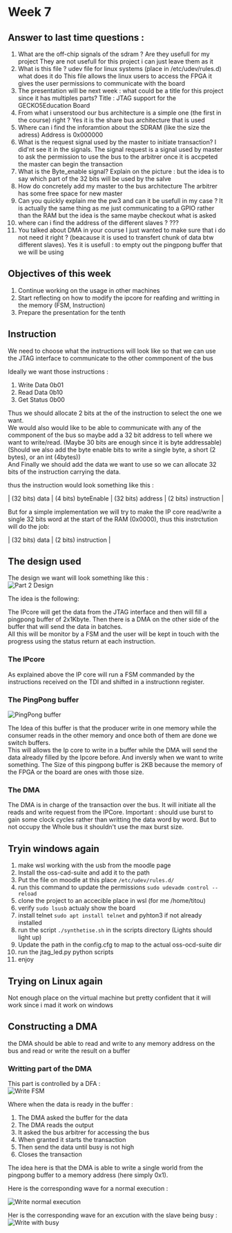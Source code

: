 # Week 7

## Answer to last time questions :


1. What are the off-chip signals of the sdram ? Are they usefull for my project
    They are not usefull for this project i can just leave them as it
2. What is this file ? udev file for linux systems (place in /etc/udev/rules.d) what does it do 
    This file allows the linux users to access the FPGA it gives the user permissions to communicate with the board
3. The presentation will be next week : what could be a title for this project since it has multiples parts?
    Title : JTAG support for the GECKO5Education Board
4. From what i unserstood our bus architecture is a simple one (the first in the course) right ?
    Yes it is the share bus architecture that is used 
5. Where can i find the inforamtion about the SDRAM (like the size the adress)
    Address is 0x000000
6. What is the request signal used by the master to initiate transaction? I did'nt see it in the signals.
    The signal request is a signal used by master to ask the permission to use the bus to the arbitrer once it is accpeted the master can begin the transaction
7. What is the Byte_enable signal?
    Explain on the picture : but the idea is to say which part of the 32 bits will be used by the salve 
8. How do concretely add my master to the bus architecture
    The arbitrer has some free space for new master
9. Can you quickly explain me the pw3 and can it be usefull in my case ? 
    It is actually the same thing as me just communicating to a GPIO rather than the RAM but the idea is the same maybe checkout what is asked
10. where can i find the address of the different slaves ?
    ???
11. You talked about DMA in your course I just wanted to make sure that i do not need it right ? (beacause it is used to transfert chunk of data btw different slaves).
    Yes it is usefull : to empty out the pingpong buffer that we will be using 

## Objectives of this week

1. Continue working on the usage in other machines
2. Start reflecting on how to modify the ipcore for reafding and writting in the memory (FSM, Instruction)
3. Prepare the presentation for the tenth

## Instruction

We need to choose what the instructions will look like so that we can use the JTAG interface to communicate to the other commponent of the bus  

Ideally we want those instructions :

1. Write Data 0b01
2. Read Data 0b10
3. Get Status 0b00

Thus we should allocate 2 bits at the of the instruction to select the one we want.  
We would also would like to be able to communicate with any of the commponent of the bus so maybe add a 32 bit address to tell where we want to write/read. (Maybe 30 bits are enough since it is byte addressable)
(Should we also add the byte enable bits to write a single byte, a short (2 bytes), or an int (4bytes))  
And Finally we should add the data we want to use so we can allocate 32 bits of the instruction carrying the data. 

thus the instruction would look something like this :

| (32 bits) data | (4 bits)  byteEnable | (32 bits) address | (2 bits) instruction |  

But for a simple implementation we will try to make the IP core read/write a single 32 bits word at the start of the RAM (0x0000), thus this instrctution will do the job:

| (32 bits) data | (2 bits) instruction |

## The design used

The design we want will look something like this :  
![Part 2 Design](image/part2Design.png)  

The idea is the following:  

The IPcore will get the data from the JTAG interface and then will fill a pingpong buffer of 2x1Kbyte. Then there is a DMA on the other side of the buffer that will send the data in batches.  
All this will be monitor by a FSM and the user will be kept in touch with the progress using the status return at each instruction.  

### The IPcore

As explained above the IP core will run a FSM commanded by the instructions received on the TDI and shifted in a instructionn register. 

### The PingPong buffer 

![PingPong buffer](image/PingPongBuffer.png)  

The Idea of this buffer is that the producer write in one memory while the consumer reads in the other memory and once both of them are done we switch buffers.  
This will allows the Ip core to write in a buffer while the DMA will send the data already filled by the Ipcore before. And inversly when we want to write something.
The Size of this pingpong buffer is 2KB because the memory of the FPGA or the board are ones with those size.  

### The DMA

The DMA is in charge of the transaction over the bus. It will initiate all the reads and write request from the IPCore. Important : should use burst to gain some clock cycles rather than writting the data word by word. But to not occupy the 
Whole bus it shouldn't use the max burst size.  


## Tryin windows again

1. make wsl working with the usb from the moodle page
2. Install the oss-cad-suite and add it to the path
3. Put the file on moodle at this place ```/etc/udev/rules.d/```
4. run this command to update the permissions ```sudo udevadm control --reload```
5. clone the project to an accecible place in wsl (for me /home/titou)
6. verify ```sudo lsusb``` actualy show the board
7. install telnet ```sudo apt install telnet``` and pyhton3 if not already installed
8. run the script ```./synthetise.sh``` in the scripts directory (Lights should light up)
9. Update the path in the config.cfg to map to the actual oss-ocd-suite dir
10. run the jtag_led.py python scripts 
11. enjoy

## Trying on Linux again

Not enough place on the virtual machine but pretty confident that it will work since i mad it work on windows

## Constructing a DMA

 the DMA should be able to read and write to any memory address on the bus and read or write the result on a buffer

### Writting part of the DMA 

This part is controlled by a DFA :  
![Write FSM](image/writefsm.png)

Where when the data is ready in the buffer : 

1. The DMA asked the buffer for the data
2. The DMA reads the output
3. It asked the bus arbitrer for accessing the bus
4. When granted it starts the transaction
5. Then send the data until busy is not high
6. Closes the transaction


The idea here is that the DMA is able to write a single world from the pingpong buffer to a memory address (here simply 0x1).  

Here is the corresponding wave for a normal execution :  

![Write normal execution](image/writeWave.png)

Her is the corresponding wave for an excution with the slave being busy :  
![Write with busy](image/writeWaveWithBusy.png)

